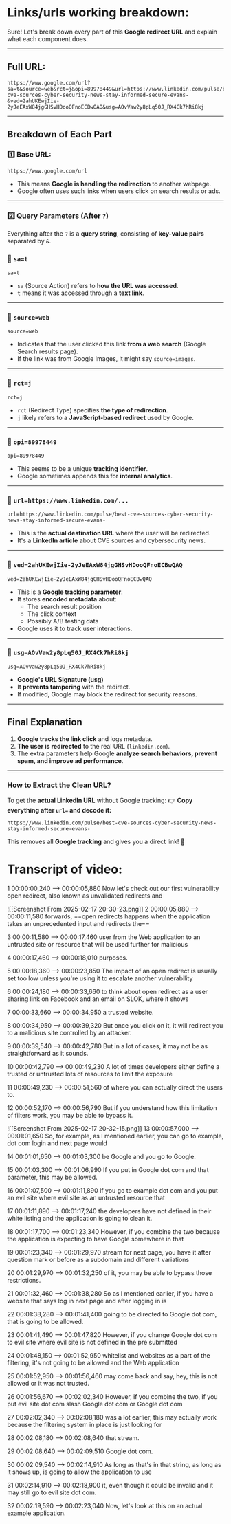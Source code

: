
# Links/urls working breakdown: 
Sure! Let's break down every part of this **Google redirect URL** and explain what each component does.

---

## **Full URL:**

```
https://www.google.com/url?sa=t&source=web&rct=j&opi=89978449&url=https://www.linkedin.com/pulse/best-cve-sources-cyber-security-news-stay-informed-secure-evans-&ved=2ahUKEwjIie-2yJeEAxW84jgGHSvHDooQFnoECBwQAQ&usg=AOvVaw2y8pLq50J_RX4Ck7hRi8kj
```

---

## **Breakdown of Each Part**

### **1️⃣ Base URL:**

```
https://www.google.com/url
```

- This means **Google is handling the redirection** to another webpage.
- Google often uses such links when users click on search results or ads.

---

### **2️⃣ Query Parameters (After `?`)**

Everything after the `?` is a **query string**, consisting of **key-value pairs** separated by `&`.

### **🔹 `sa=t`**

```
sa=t
```

- `sa` (Source Action) refers to **how the URL was accessed**.
- `t` means it was accessed through a **text link**.

---

### **🔹 `source=web`**

```
source=web
```

- Indicates that the user clicked this link **from a web search** (Google Search results page).
- If the link was from Google Images, it might say `source=images`.

---

### **🔹 `rct=j`**

```
rct=j
```

- `rct` (Redirect Type) specifies **the type of redirection**.
- `j` likely refers to a **JavaScript-based redirect** used by Google.

---

### **🔹 `opi=89978449`**

```
opi=89978449
```

- This seems to be a unique **tracking identifier**.
- Google sometimes appends this for **internal analytics**.

---

### **🔹 `url=https://www.linkedin.com/...`**

```
url=https://www.linkedin.com/pulse/best-cve-sources-cyber-security-news-stay-informed-secure-evans-
```

- This is the **actual destination URL** where the user will be redirected.
- It's a **LinkedIn article** about CVE sources and cybersecurity news.

---

### **🔹 `ved=2ahUKEwjIie-2yJeEAxW84jgGHSvHDooQFnoECBwQAQ`**

```
ved=2ahUKEwjIie-2yJeEAxW84jgGHSvHDooQFnoECBwQAQ
```

- This is a **Google tracking parameter**.
- It stores **encoded metadata** about:
    - The search result position
    - The click context
    - Possibly A/B testing data
- Google uses it to track user interactions.

---

### **🔹 `usg=AOvVaw2y8pLq50J_RX4Ck7hRi8kj`**

```
usg=AOvVaw2y8pLq50J_RX4Ck7hRi8kj
```

- **Google's URL Signature (usg)**
- It **prevents tampering** with the redirect.
- If modified, Google may block the redirect for security reasons.

---

## **Final Explanation**

1. **Google tracks the link click** and logs metadata.
2. **The user is redirected** to the real URL (`linkedin.com`).
3. The extra parameters help Google **analyze search behaviors, prevent spam, and improve ad performance**.

---

### **How to Extract the Clean URL?**

To get the **actual LinkedIn URL** without Google tracking: 👉 **Copy everything after `url=` and decode it:**

```
https://www.linkedin.com/pulse/best-cve-sources-cyber-security-news-stay-informed-secure-evans-
```

This removes all **Google tracking** and gives you a direct link! 🚀


# Transcript of video:
1
00:00:00,240 --> 00:00:05,880
Now let's check out our first vulnerability open redirect, also known as unvalidated redirects and



![[Screenshot From 2025-02-17 20-30-23.png]]
2
00:00:05,880 --> 00:00:11,580
forwards, ==open redirects happens when the application takes an unprecedented input and redirects the==

3
00:00:11,580 --> 00:00:17,460
user from the Web application to an untrusted site or resource that will be used further for malicious

4
00:00:17,460 --> 00:00:18,010
purposes.

5
00:00:18,360 --> 00:00:23,850
The impact of an open redirect is usually set too low unless you're using it to escalate another vulnerability

6
00:00:24,180 --> 00:00:33,660
to think about open redirect as a user sharing link on Facebook and an email on SLOK, where it shows

7
00:00:33,660 --> 00:00:34,950
a trusted website.

8
00:00:34,950 --> 00:00:39,320
But once you click on it, it will redirect you to a malicious site controlled by an attacker.

9
00:00:39,540 --> 00:00:42,780
But in a lot of cases, it may not be as straightforward as it sounds.

10
00:00:42,790 --> 00:00:49,230
A lot of times developers either define a trusted or untrusted lots of resources to limit the exposure

11
00:00:49,230 --> 00:00:51,560
of where you can actually direct the users to.

12
00:00:52,170 --> 00:00:56,790
But if you understand how this limitation of filters work, you may be able to bypass it.




![[Screenshot From 2025-02-17 20-32-15.png]]
13
00:00:57,000 --> 00:01:01,650
So, for example, as I mentioned earlier, you can go to example, dot com login and next page would

14
00:01:01,650 --> 00:01:03,300
be Google and you go to Google.

15
00:01:03,300 --> 00:01:06,990
If you put in Google dot com and that parameter, this may be allowed.

16
00:01:07,500 --> 00:01:11,890
If you go to example dot com and you put an evil site where evil site as an untrusted resource that

17
00:01:11,890 --> 00:01:17,240
the developers have not defined in their white listing and the application is going to clean it.

18
00:01:17,700 --> 00:01:23,340
However, if you combine the two because the application is expecting to have Google somewhere in that

19
00:01:23,340 --> 00:01:29,970
stream for next page, you have it after question mark or before as a subdomain and different variations

20
00:01:29,970 --> 00:01:32,250
of it, you may be able to bypass those restrictions.

21
00:01:32,460 --> 00:01:38,280
So as I mentioned earlier, if you have a website that says log in next page and after logging in is

22
00:01:38,280 --> 00:01:41,400
going to be directed to Google dot com, that is going to be allowed.

23
00:01:41,490 --> 00:01:47,820
However, if you change Google dot com to evil site where evil site is not defined in the pre submitted

24
00:01:48,150 --> 00:01:52,950
whitelist and websites as a part of the filtering, it's not going to be allowed and the Web application

25
00:01:52,950 --> 00:01:56,460
may come back and say, hey, this is not allowed or it was not trusted.

26
00:01:56,670 --> 00:02:02,340
However, if you combine the two, if you put evil site dot com slash Google dot com or Google dot com

27
00:02:02,340 --> 00:02:08,180
was a lot earlier, this may actually work because the filtering system in place is just looking for

28
00:02:08,180 --> 00:02:08,640
that stream.

29
00:02:08,640 --> 00:02:09,510
Google dot com.

30
00:02:09,540 --> 00:02:14,910
As long as that's in that string, as long as it shows up, is going to allow the application to use

31
00:02:14,910 --> 00:02:18,900
it, even though it could be invalid and it may still go to evil site dot com.

32
00:02:19,590 --> 00:02:23,040
Now, let's look at this on an actual example application.















